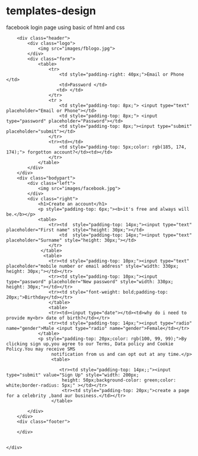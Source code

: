 # templates-design
 facebook login page using basic of html and css
<!DOCTYPE html>
<html lang="en">
<head>
    <meta charset="UTF-8">
    <meta http-equiv="X-UA-Compatible" content="IE=edge">
    <meta name="viewport" content="width=device-width, initial-scale=1.0">
    <title>Document</title>
    <link rel="stylesheet" href="style.css">
</head>
<body>
    <div class="main">
       
        <div class="header">
            <div class="logo">
                <img src="images/fblogo.jpg">
            </div>
            <div class="form"> 
                <table>
                    <tr>
                        <td style="padding-right: 40px;">Email or Phone </td>
                        <td>Password </td>
                       <td> </td>
                    </tr>
                    <tr >
                        <td style="padding-top: 8px;"> <input type="text" placeholder="Email or Phone"></td>
                        <td style="padding-top: 8px;"> <input type="password" placeholder="Password"></td>
                        <td style="padding-top: 8px;"><input type="submit" placeholder="submit"></td>
                    </tr>
                    <tr><td></td>
                        <td style="padding-top: 5px;color: rgb(185, 174, 174);"> forgotton account?</td><td></td>
                    </tr>
                </table>
            </div>
        </div>
        <div class="bodypart">
            <div class="left">
                <img src="images/facebook.jpg">
            </div>
            <div class="right">
                <h1>Create an account</h1>
                <p style="padding-top: 6px;"><b>it's free and always will be.</b></p>
                <table>
                    <tr><td  style="padding-top: 14px;"><input type="text" placeholder="First name" style="height: 30px;"></td>
                        <td  style="padding-top: 14px;"><input type="text" placeholder="Surname" style="height: 30px;"></td>
                    </tr>
                 </table>   
                  <table>  
                    <tr><td style="padding-top: 10px;"><input type="text" placeholder="mobile number or email address" style="width: 330px; height: 30px;"></td></tr>
                    <tr><td style="padding-top: 10px;"><input type="password" placeholder="New password" style="width: 330px; height: 30px;"></td></tr>
                    <tr><td style="font-weight: bold;padding-top: 20px;">Birthday</td></tr>
                    </table>
                    <table>
                    <tr><td><input type="date"></td><td>why do i need to provide my<br> date of birth?</td></tr>
                    <tr><td style="padding-top: 14px;"><input type="radio" name="gender">Male <input type="radio" name="gender">Female</td></tr>
                </table>
                <p style="padding-top: 20px;color: rgb(100, 99, 99);">By clicking sign up,you agree to our Terms, Data policy and Cookie Policy.You may receive SMS
                     notification from us and can opt out at any time.</p>
                     <table>

                        <tr><td style="padding-top: 14px;;"><input type="submit" value="Sign Up" style="width: 200px;
                         height: 50px;background-color: green;color: white;border-radius: 5px;" ></td></tr>
                         <tr><td style="padding-top: 20px;">create a page for a celebrity ,band aur business.</td></tr>
                     </table>
                     
            </div>
        </div>
        <div class="footer">

        </div>
       

    </div>
    
</body>
</html>
